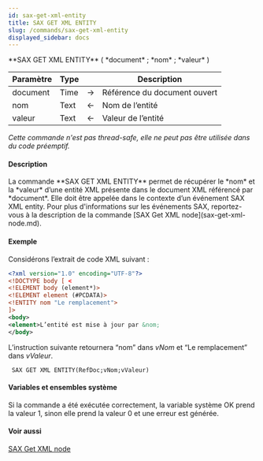 ```yaml
---
id: sax-get-xml-entity
title: SAX GET XML ENTITY
slug: /commands/sax-get-xml-entity
displayed_sidebar: docs
---
```


<!--REF #_command_.SAX GET XML ENTITY.Syntax-->**SAX GET XML ENTITY** ( *document* ; *nom* ; *valeur* )<!-- END REF-->
<!--REF #_command_.SAX GET XML ENTITY.Params-->
| Paramètre | Type |  | Description |
| --- | --- | --- | --- |
| document | Time | &#8594;  | Référence du document ouvert |
| nom | Text | &#8592; | Nom de l’entité |
| valeur | Text | &#8592; | Valeur de l’entité |

<!-- END REF-->

*Cette commande n'est pas thread-safe, elle ne peut pas être utilisée dans du code préemptif.*


#### Description 

<!--REF #_command_.SAX GET XML ENTITY.Summary-->La commande **SAX GET XML ENTITY** permet de récupérer le *nom* et la *valeur* d’une entité XML présente dans le document XML référencé par *document*.<!-- END REF--> Elle doit être appelée dans le contexte d’un événement SAX XML entity. Pour plus d'informations sur les événements SAX, reportez-vous à la description de la commande [SAX Get XML node](sax-get-xml-node.md). 

#### Exemple 

Considérons l’extrait de code XML suivant :

```XML
<?xml version="1.0" encoding="UTF-8"?> 
<!DOCTYPE body [ <
<!ELEMENT body (element*)> 
<!ELEMENT element (#PCDATA)> 
<!ENTITY nom "Le remplacement">
]>
<body> 
<element>L’entité est mise à jour par &nom; 
</body>
```

L’instruction suivante retournera “nom” dans *vNom* et “Le remplacement” dans *vValeur*. 

```4d
 SAX GET XML ENTITY(RefDoc;vNom;vValeur)
```

#### Variables et ensembles système 

Si la commande a été exécutée correctement, la variable système OK prend la valeur 1, sinon elle prend la valeur 0 et une erreur est générée. 

#### Voir aussi 

[SAX Get XML node](sax-get-xml-node.md)  